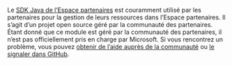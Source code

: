 Le [SDK Java de l’Espace partenaires](https://github.com/microsoft/partner-center-java) est couramment utilisé par les partenaires pour la gestion de leurs ressources dans l’Espace partenaires. Il s’agit d’un projet open source géré par la communauté des partenaires. Étant donné que ce module est géré par la communauté des partenaires, il n’est pas officiellement pris en charge par Microsoft. Si vous rencontrez un problème, vous pouvez [obtenir de l’aide auprès de la communauté](https://stackoverflow.com/questions/tagged/partner+center) ou [le signaler dans GitHub](https://github.com/microsoft/partner-center-java/issues).